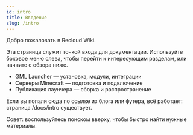 ```yaml
---
id: intro
title: Введение
slug: /intro
---
```


Добро пожаловать в Recloud Wiki.

Эта страница служит точкой входа для документации. Используйте боковое меню слева, чтобы перейти к интересующим разделам, или начните с обзора ниже.

- GML Launcher — установка, модули, интеграции
- Серверы Minecraft — подготовка и подключение
- Публикация лаунчера — сборка и распространение

Если вы попали сюда по ссылке из блога или футера, всё работает: страница /docs/intro существует.

Совет: воспользуйтесь поиском вверху, чтобы быстро найти нужные материалы.
